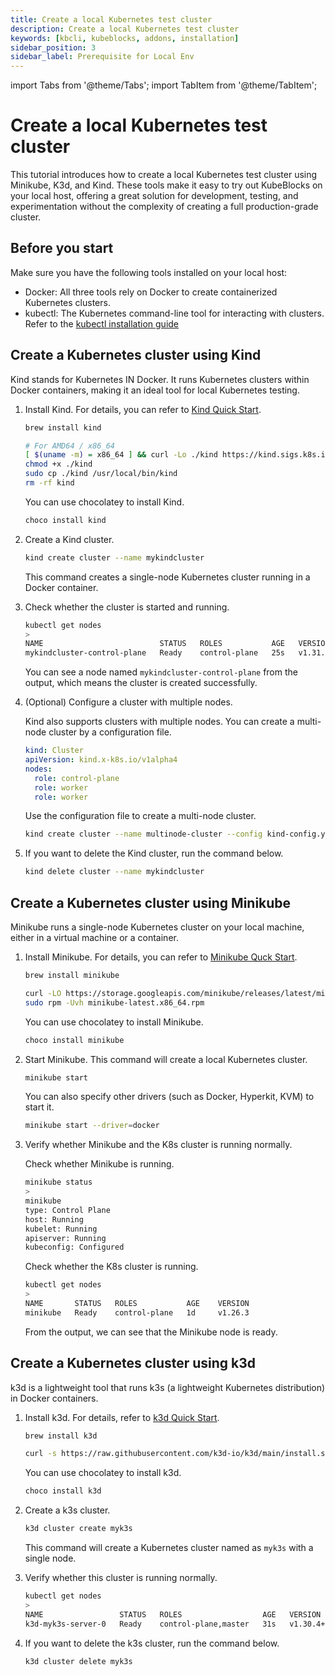 ```yaml
---
title: Create a local Kubernetes test cluster
description: Create a local Kubernetes test cluster
keywords: [kbcli, kubeblocks, addons, installation]
sidebar_position: 3
sidebar_label: Prerequisite for Local Env
---
```


import Tabs from '@theme/Tabs';
import TabItem from '@theme/TabItem';

# Create a local Kubernetes test cluster

This tutorial introduces how to create a local Kubernetes test cluster using Minikube, K3d, and Kind. These tools make it easy to try out KubeBlocks on your local host, offering a great solution for development, testing, and experimentation without the complexity of creating a full production-grade cluster.

## Before you start

Make sure you have the following tools installed on your local host:

- Docker: All three tools rely on Docker to create containerized Kubernetes clusters.
- kubectl: The Kubernetes command-line tool for interacting with clusters. Refer to the [kubectl installation guide](https://kubernetes.io/docs/tasks/tools/)

<Tabs>

<TabItem value="Kind" label="Kind" default>

## Create a Kubernetes cluster using Kind

Kind stands for Kubernetes IN Docker. It runs Kubernetes clusters within Docker containers, making it an ideal tool for local Kubernetes testing.

1. Install Kind. For details, you can refer to [Kind Quick Start](https://kind.sigs.k8s.io/docs/user/quick-start/).

   <Tabs>

   <TabItem value="macOS" label="macOS" default>

   ```bash
   brew install kind
   ```

   </TabItem>

   <TabItem value="Linux" label="Linux">

   ```bash
   # For AMD64 / x86_64
   [ $(uname -m) = x86_64 ] && curl -Lo ./kind https://kind.sigs.k8s.io/dl/v0.20.0/kind-linux-amd64
   chmod +x ./kind
   sudo cp ./kind /usr/local/bin/kind
   rm -rf kind
   ```

   </TabItem>

   <TabItem value="Windows" label="Windows">

   You can use chocolatey to install Kind.

   ```bash
   choco install kind
   ```

   </TabItem>

   </Tabs>

2. Create a Kind cluster.

   ```bash
   kind create cluster --name mykindcluster
   ```

   This command creates a single-node Kubernetes cluster running in a Docker container.

3. Check whether the cluster is started and running.

   ```bash
   kubectl get nodes
   >
   NAME                          STATUS   ROLES           AGE   VERSION
   mykindcluster-control-plane   Ready    control-plane   25s   v1.31.0
   ```

   You can see a node named `mykindcluster-control-plane` from the output, which means the cluster is created successfully.

4. (Optional) Configure a cluster with multiple nodes.

   Kind also supports clusters with multiple nodes. You can create a multi-node cluster by a configuration file.

   ```yaml
   kind: Cluster
   apiVersion: kind.x-k8s.io/v1alpha4
   nodes:
     role: control-plane
     role: worker
     role: worker
   ```

   Use the configuration file to create a multi-node cluster.

   ```bash
   kind create cluster --name multinode-cluster --config kind-config.yaml
   ```

5. If you want to delete the Kind cluster, run the command below.

   ```bash
   kind delete cluster --name mykindcluster
   ```

</TabItem>

<TabItem value="Minikube" label="Minikube">

## Create a Kubernetes cluster using Minikube

Minikube runs a single-node Kubernetes cluster on your local machine, either in a virtual machine or a container.

1. Install Minikube. For details, you can refer to [Minikube Quck Start](https://minikube.sigs.k8s.io/docs/start/).

   <Tabs>

   <TabItem value="macOS" label="macOS" default>

   ```bash
   brew install minikube
   ```

   </TabItem>

   <TabItem value="Linux" label="Linux">

   ```bash
   curl -LO https://storage.googleapis.com/minikube/releases/latest/minikube-latest.x86_64.rpm
   sudo rpm -Uvh minikube-latest.x86_64.rpm
   ```

   </TabItem>

   <TabItem value="Windows" label="Windows">

   You can use chocolatey to install Minikube.

   ```bash
   choco install minikube
   ```

   </TabItem>

   </Tabs>

2. Start Minikube. This command will create a local Kubernetes cluster.

   ```bash
   minikube start
   ```

   You can also specify other drivers (such as Docker, Hyperkit, KVM) to start it.

   ```bash
   minikube start --driver=docker
   ```

3. Verify whether Minikube and the K8s cluster is running normally.

   Check whether Minikube is running.

   ```bash
   minikube status
   >
   minikube
   type: Control Plane
   host: Running
   kubelet: Running
   apiserver: Running
   kubeconfig: Configured
   ```

   Check whether the K8s cluster is running.

   ```bash
   kubectl get nodes
   >
   NAME       STATUS   ROLES           AGE    VERSION
   minikube   Ready    control-plane   1d     v1.26.3
   ```

   From the output, we can see that the Minikube node is ready.

</TabItem>

<TabItem value="k3d" label="k3d">

## Create a Kubernetes cluster using k3d

k3d is a lightweight tool that runs k3s (a lightweight Kubernetes distribution) in Docker containers.

1. Install k3d. For details, refer to [k3d Quick Start](https://k3d.io/v5.7.4/#releases).

   <Tabs>

   <TabItem value="macOS" label="macOS" default>

   ```bash
   brew install k3d
   ```

   </TabItem>

   <TabItem value="Linux" label="Linux">

   ```bash
   curl -s https://raw.githubusercontent.com/k3d-io/k3d/main/install.sh | bash
   ```

   </TabItem>

   <TabItem value="Windows" label="Windows">

   You can use chocolatey to install k3d.

   ```bash
   choco install k3d
   ```

   </TabItem>

   </Tabs>

2. Create a k3s cluster.

   ```bash
   k3d cluster create myk3s
   ```

   This command will create a Kubernetes cluster named as `myk3s` with a single node.

3. Verify whether this cluster is running normally.

   ```bash
   kubectl get nodes
   >
   NAME                 STATUS   ROLES                  AGE   VERSION
   k3d-myk3s-server-0   Ready    control-plane,master   31s   v1.30.4+k3s1
   ```

4. If you want to delete the k3s cluster, run the command below.

   ```bash
   k3d cluster delete myk3s
   ```

</TabItem>

</Tabs>
